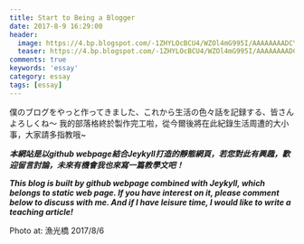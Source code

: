 ```yaml
---
title: Start to Being a Blogger
date: 2017-8-9 16:29:00
header:
  image: https://4.bp.blogspot.com/-1ZHYLOcBCU4/WZOl4mG995I/AAAAAAAADCY/5ZimRJuujp4g9LUk7S0LXNKLkWpRvnnnwCKgBGAs/s1600/DSC_0287.JPG
  teaser: https://4.bp.blogspot.com/-1ZHYLOcBCU4/WZOl4mG995I/AAAAAAAADCY/5ZimRJuujp4g9LUk7S0LXNKLkWpRvnnnwCKgBGAs/s1600/DSC_0287.JPG
comments: true
keywords: 'essay'
category: essay
tags: [essay]
---
```


僕のブログをやっと作ってきました、これから生活の色々話を記録する、皆さんよろしくね～
我的部落格終於製作完工啦，從今爾後將在此紀錄生活周遭的大小事，大家請多指教哦~

***本網站是以github webpage結合Jeykyll打造的靜態網頁，若您對此有興趣，歡迎留言討論，未來有機會我也來寫一篇教學文吧！***

***This blog is built by github webpage combined with Jeykyll, which belongs to static web page. If you have interest on it, please comment below to discuss with me. And if I have leisure time, I would like to write a teaching article!***

Photo at: 漁光橋 2017/8/6
